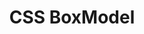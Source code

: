 ---
title: CSS BoxModel
categories:
  - CSS
tags:
  - CSS
  - BoxModel
comments:
  - true
read_time: false
toc: true
toc_sticky: true
---